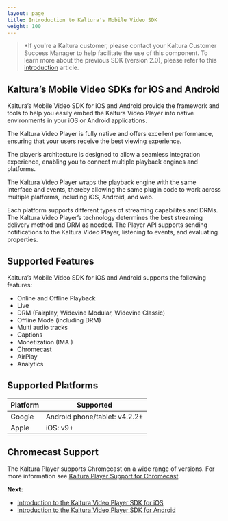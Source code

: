 ```yaml
---
layout: page
title: Introduction to Kaltura's Mobile Video SDK
weight: 100
---
```


>*If you're a Kaltura customer, please contact your Kaltura Customer Success Manager to help facilitate the use of this component. To learn more about the previous SDK (version 2.0), please refer to this [introduction](https://vpaas.kaltura.com/documentation/Mobile-Video-Player-SDKs/IntroductionV2.html) article.

## Kaltura’s Mobile Video SDKs for iOS and Android

Kaltura’s Mobile Video SDK for iOS and Android provide the framework and tools to help you easily embed the Kaltura Video Player into native environments in your iOS or Android applications.

The Kaltura Video Player is fully native and offers excellent performance, ensuring that your users receive the best viewing experience. 

The player’s architecture is designed to allow a seamless integration experience, enabling you to connect multiple playback engines and platforms. 

The Kaltura Video Player wraps the playback engine with the same interface and events, thereby allowing the same plugin code to work across multiple platforms, including iOS, Android, and web.

Each platform supports different types of streaming capabilites and DRMs. The Kaltura Video Player’s technology determines the best streaming delivery method and DRM as needed. The Player API supports sending notifications to the Kaltura Video Player, listening to events, and evaluating properties.

## Supported Features  

Kaltura’s Mobile Video SDK for iOS and Android supports the following features:

* Online and Offline Playback 
* Live
* DRM (Fairplay, Widevine Modular, Widevine Classic)
* Offline Mode (including DRM) 
* Multi audio tracks 
* Captions 
* Monetization (IMA )
* Chromecast 
* AirPlay
* Analytics

## Supported Platforms  

| Platform  | Supported |
| ------------- | ------------- |
| Google  | Android phone/tablet: v4.2.2+ |
| Apple  |  iOS: v9+ |


## Chromecast Support  

The Kaltura Player supports Chromecast on a wide range of versions. For more information see [Kaltura Player Support for Chromecast](https://vpaas.kaltura.com/documentation/Mobile-Video-Player-SDKs/Chromecast-support.html).


**Next:**
* [Introduction to the Kaltura Video Player SDK for iOS](https://vpaas.kaltura.com/documentation/Mobile-Video-Player-SDKs/v3_iOS_Introduction.html)
* [Introduction to the Kaltura Video Player SDK for Android](https://vpaas.kaltura.com/documentation/Mobile-Video-Player-SDKs/v3_Android_Introduction.html)




